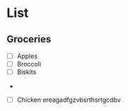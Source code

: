 # List

## Groceries

- [ ] Apples
- [ ] Broccoli
- [ ] Biskits
-
- [ ] Chicken
ereagadfgzvbsrthsrtgcdbv
